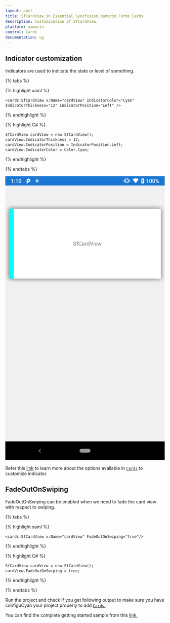 ```yaml
---
layout: post
title: SfCardView in Essential Syncfusion.Xamarin.Forms Cards
description: Customization of SfCardView.
platform: xamarin
control: Cards
documentation: ug
---
```


## Indicator customization

Indicators are used to indicate the state or level of something.

{% tabs %} 

{% highlight xaml %}

    <cards:SfCardView x:Name="cardView" IndicatorColor="Cyan" IndicatorThickness="12" IndicatorPosition="Left" />

{% endhighlight %}

{% highlight C# %}

    SfCardView cardView = new SfCardView();
    cardView.IndicatorThickness = 12;
    cardView.IndicatorPosition = IndicatorPosition.Left;
    cardView.IndicatorColor = Color.Cyan;

{% endhighlight %}

{% endtabs %}

![Indicator in Xamarin.Forms SfCardLayout](Getting-Started_images/indicator.png)

Refer this [link](https://help.syncfusion.com/xamarin/cards/indicator) to learn more about the options available in [`Cards`](https://help.syncfusion.com/cr/cref_files/xamarin/Syncfusion.Cards.XForms~Syncfusion.Cards.XForms.SfCardView.html) to customize indicator.

## FadeOutOnSwiping

FadeOutOnSwiping can be enabled when we need to fade the card view with respect to swiping.

{% tabs %} 

{% highlight xaml %}

    <cards:SfCardView x:Name="cardView" FadeOutOnSwiping="true"/>
 
{% endhighlight %}

{% highlight C# %}

    SfCardView cardView = new SfCardView(); 
    cardView.FadeOutOnSwiping = true;

{% endhighlight %}

{% endtabs %}

Run the project and check if you get following output to make sure you have configuCyan your project properly to add [`Cards`.](https://help.syncfusion.com/cr/cref_files/xamarin/Syncfusion.Cards.XForms~Syncfusion.Cards.XForms.SfCardView.html)

You can find the complete getting started sample from this [link.](https://github.com/SyncfusionExamples/xamarin.forms-cards)

